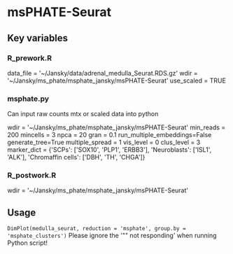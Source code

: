 # msPHATE-Seurat
## Key variables

### R_prework.R
data_file = '~/Jansky/data/adrenal_medulla_Seurat.RDS.gz'
wdir = '~/Jansky/ms_phate/msphate_jansky/msPHATE-Seurat'
use_scaled = TRUE

### msphate.py
Can input raw counts mtx or scaled data into python

wdir = '~/Jansky/ms_phate/msphate_jansky/msPHATE-Seurat'
min_reads = 200
mincells = 3
npca = 20
gran = 0.1
run_multiple_embeddings=False
generate_tree=True
multiple_spread = 1
vis_level = 0
clus_level = 3
marker_dict = {'SCPs': ['SOX10', 'PLP1', 'ERBB3'],
               'Neuroblasts': ['ISL1', 'ALK'],
               'Chromaffin cells': ['DBH', 'TH', 'CHGA']}

### R_postwork.R
wdir = '~/Jansky/ms_phate/msphate_jansky/msPHATE-Seurat'

## Usage
`DimPlot(medulla_seurat, reduction = 'msphate', group.by = 'msphate_clusters')`
Please ignore the '"" not responding' when running Python script!